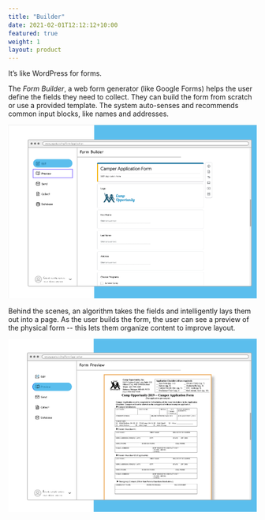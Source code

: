 ```yaml
---
title: "Builder"
date: 2021-02-01T12:12:12+10:00
featured: true
weight: 1
layout: product
---
```

It’s like WordPress for forms.

The *Form Builder*, a web form generator (like Google Forms) helps the user define the fields they need to collect. They can build the form from scratch or use a provided template. The system auto-senses and recommends common input blocks, like names and addresses. 

![Form Builder](/images/illustrations/form-builder.png)

Behind the scenes, an algorithm takes the fields and intelligently lays them out into a page. As the user builds the form, the user can see a preview of the physical form -- this lets them organize content to improve layout. 

![Form Preview](/images/illustrations/form-preview.png)


